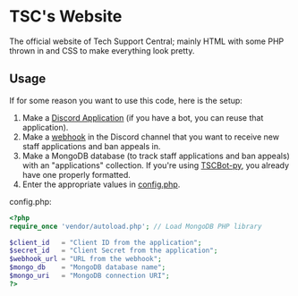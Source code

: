 # TSC's Website
The official website of Tech Support Central; mainly HTML with some PHP thrown in and CSS to make everything look pretty.

## Usage
If for some reason you want to use this code, here is the setup:

1. Make a [Discord Application](https://discord.com/developers/applications) (if you have a bot, you can reuse that application).
2. Make a [webhook](https://support.discord.com/hc/en-us/articles/228383668-Intro-to-Webhooks) in the Discord channel that you want to receive new staff applications and ban appeals in.
3. Make a MongoDB database (to track staff applications and ban appeals) with an "applications" collection. If you're using [TSCBot-py](https://github.com/TechSupportCentral/TSCBot-py), you already have one properly formatted.
4. Enter the appropriate values in [config.php](includes/config.php).

config.php:
```php
<?php
require_once 'vendor/autoload.php'; // Load MongoDB PHP library

$client_id   = "Client ID from the application";
$secret_id   = "Client Secret from the application";
$webhook_url = "URL from the webhook";
$mongo_db    = "MongoDB database name";
$mongo_uri   = "MongoDB connection URI";
?>
```
